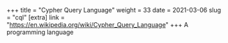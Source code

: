 +++
title = "Cypher Query Language"
weight = 33
date = 2021-03-06
slug = "cql"
[extra]
link = "https://en.wikipedia.org/wiki/Cypher_Query_Language"
+++
A programming language

